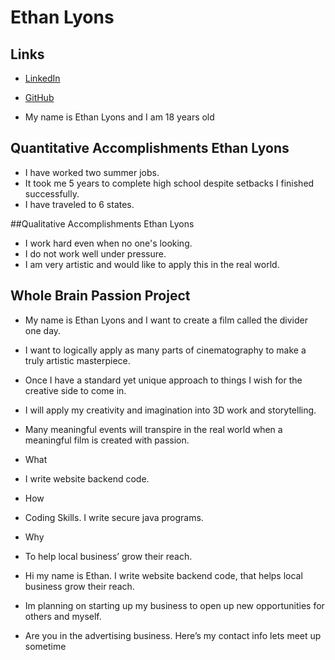 # Ethan Lyons

## Links

* [LinkedIn](https://www.linkedin.com/in/ethan-lyons-42999416a)
* [GitHub](https://github.com/EthanLyons)

* My name is Ethan Lyons and I am 18 years old


## Quantitative Accomplishments Ethan Lyons
* I have worked two summer jobs.
* It took me 5 years to complete high school despite setbacks I finished successfully.
* I have traveled to 6 states.

##Qualitative Accomplishments Ethan Lyons
* I work hard even when no one's looking.
* I do not work well under pressure.
* I am very artistic and would like to apply this in the real world.


## Whole Brain Passion Project
* My name is Ethan Lyons and I want to create a film called the divider one day.
* I want to logically apply as many parts of cinematography to make a truly artistic masterpiece.
* Once I have a standard yet unique approach to things I wish for the creative side to come in.
* I will apply my creativity and imagination into 3D work and storytelling.
* Many meaningful events will transpire in the real world when a meaningful film is created with passion.



* What
*	I write website backend code.
* How
*	Coding Skills. I write secure java programs.
* Why
*	To help local business’ grow their reach.

* Hi my name is Ethan. I write website backend code, that helps local business grow their reach.
* Im planning on starting up my business to open up new opportunities for others and myself.
* Are you in the advertising business. Here’s my contact info lets meet up sometime

